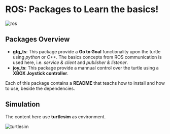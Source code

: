 # ROS: Packages to Learn the basics!
![ros](https://user-images.githubusercontent.com/32513366/64451611-f5551880-d0ba-11e9-9aa2-ace23cd6f790.png)
## Packages Overview
- **gtg_ts**: This package provide a **Go to Goal** functionality upon the turtle using *python* or *C++*. The basics concepts from ROS communication is used here, i.e. *service & client* and *publisher & listener*.
- **joy_ts**: This package provide a mannual control over the turtle using a **XBOX Joystick controller**.

Each of this package contains a **README** that teachs how to install and how to use, beside the dependencies.
## Simulation
The content here use **turtlesim** as environment.

![turtlesim](https://user-images.githubusercontent.com/32513366/64451866-7ca28c00-d0bb-11e9-8668-27a047632d0d.png)

